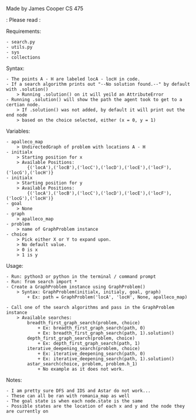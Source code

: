 Made by James Cooper
CS 475

: Please read :

Requirements:

    - search.py
    - utils.py
    - sys
    - collections

Syntax:

    - The points A - H are labeled locA - locH in code.
    - If a search algorithm prints out "--No solution found.--" by default with .solution()
        > Running .solution() on it will yeild an AttributeError
	- Running .solution() will show the path the agent took to get to a certian node.
		> If .solution() was not added, by default it will print out the end node
		> based on the choice selected, either (x = 0, y = 1)

Variables:

    - apalleco_map
        > UndirectedGraph of problem with locations A - H
    - initialx
        > Starting position for x
        > Available Positions:
            {('locA'),('locB'),('locC'),('locD'),('locE'),('locF'),('locG'),('locH')}
    - initialx
        > Starting position for y
        > Available Positions:
            {('locA'),('locB'),('locC'),('locD'),('locE'),('locF'),('locG'),('locH')}
    - goal
        > None
    - graph
        > apalleco_map
    - problem
        > name of GraphProblem instance
	- choice
		> Pick either X or Y to expand upon.
		> No default value.
		> 0 is x
		> 1 is y
    
Usage:
    
	- Run: python3 or python in the terminal / command prompt
	- Run: from search import *
    - Create a GraphProblem instance using GraphProblem()
        > Syntax: GraphProblem(initialx, initialy, goal, graph)
			+ Ex: path = GraphProblem('locA', 'locH', None, apalleco_map)
        
    - Call one of the search algorithms and pass in the GraphProblem instance
        > Available searches:
            breadth_first_graph_search(problem, choice)
				+ Ex: breadth_first_graph_search(path, 0)
				+ Ex: breadth_first_graph_search(path, 1).solution()
			depth_first_graph_search(problem, choice)
				+ Ex: depth_first_graph_search(path, 1)
			iterative_deepening_search(problem, choice)
				+ Ex: iterative_deepening_search(path, 0)
				+ Ex: iterative_deepening_search(path, 1).solution()
			astar_search(choice, problem, problem.h_1)
				+ No example as it does not work.

Notes:
	
	- I am pretty sure DFS and IDS and Astar do not work...
	- These can all be ran with romania_map as well
	- The goal state is when each node.state is the same
	- Possible states are the location of each x and y and the node they are currently on